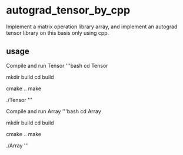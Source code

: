 # autograd_tensor_by_cpp

Implement a matrix operation library array, and implement an autograd tensor library on this basis only using cpp.

## usage
Compile and run Tensor
'''bash
cd Tensor

mkdir build
cd build

cmake ..
make

./Tensor
'''

Compile and run Array
'''bash
cd Array

mkdir build
cd build

cmake ..
make

./Array
'''
